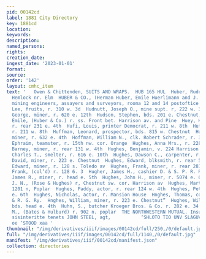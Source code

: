 ```yaml
---
pid: 00142cd
label: 1881 City Directory
key: 1881cd
location: 
keywords: 
description: 
named_persons: 
rights: 
creation_date: 
ingest_date: '2023-01-01'
format: 
source: 
order: '142'
layout: cmhc_item
text: '   Owen & Chittenden, SUITS AND WRAPS.  HUB 165 HUL  Huber, Rudolph, lab. r.
  Hemlock nr. Elm  HUBER & CO., (Herman Huber, Emile Huerlimann and J. H. Barfeind)
  mining engineers, assayers and surveyors, rooma 12 and 14 postoftice building  Hudgens,
  Lee, fruits, r. 310 w. 3d  Hudnutt, Joseph O., mine supt. r, 222 w. 3d  Hudson,
  George, miner, r. 620 e. 12th  Hudson, Stephen, bds. 201 e. Chestnut,  Huerlimann,
  Emile, (Huber & Co.) r. ss. Front bet. Harrison av. and Pine  Huey, H. T., miner,
  r. rear 231 e. 4th  Hufi, Louis, printer Democrat, r. 211 w. 8th  Huff, M. Mrs.,
  r. 211 w. 8th  Huffman, Leonard, prospector, bds. 815 w. Chestnut  Huffman, Peter,
  miner, r. 632 e. 4th  Hoffman, William N., clk. Robert Schrader, r. 323 e. 10th  Huggins,
  Ephraim, teamster, r. 15th nw. cor. Orange  Hughes, Anna Mrs., r. 228 e. Chestnut  Hughes,
  Barney, miner, r. rear 131 w. 4th  Hughes, Benjamin, v. 224 Harrison av  Hughes,
  Charles T., smelter, r. 616 e. 10th  Hughes, Dawson C., carpenter, r. 518 e. 34  Hughes,
  David, miner, r. 223 e. Chestnut  Hughes, Edward, blksmith, r. rear 503 w. 2d  Nughes,
  Edward, miner, r. 128 s. Toledo av  Hughes, Frank, miner, r. rear 281 ¢. 4th  Ilughes,
  Frank, (col’d) r. 128 6. 3  Hugher, James H., cashier D. & S. P. R. R,, r. at depot  Hughes,
  James R., miner, r. head e. 5th  Hughes, John H., miner, r. 5074 e. 6th  Hughes,
  J. N., (Rose & Hughes) r, Chestnut sw. cor. Harrison av  Hughes, Martin, lab. bd,
  1201 n, Poplar  Hughes, Paddy, actor, r. rear 124 w. 4th  Hughes, Peter, r. 316
  e. 6th  Hughes, Nicholas, actor, r. Mansion House  Hnghes, Thomas, coalheayer D.
  & R. G. Ry.  Hnghes, William, miner, r. 223 e. Chestnut”  Hughes, William, miner,
  bds. head e. 4th  Huhn, S., butcher Kroeger Bros. & Co. r. 282 e. 34  Hulbur , Elisha
  M., (Bates & Hulburd) r. 902 n. poplar  THE NORTHWESTERN MUTUAL. Insure Your Life
  sisinteritte tenets JOHN STEEL, agt,           ‘SHLOTO TIO UNV SLAGUVO -2 te" IE
  oe ‘STOOD xaa '
thumbnail: "/img/derivatives/iiif/images/00142cd/full/250,/0/default.jpg"
full: "/img/derivatives/iiif/images/00142cd/full/1140,/0/default.jpg"
manifest: "/img/derivatives/iiif/00142cd/manifest.json"
collection: directories
---
```

